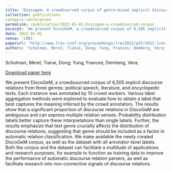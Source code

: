 ```yaml
---
title: "Discogem: A crowdsourced corpus of genre-mixed implicit discourse relations"
collection: publications
category:conferences
permalink: /publication/2022-01-01-Discogem-a-crowdsourced-corpus
excerpt: 'We present DiscoGeM, a crowdsourced corpus of 6,505 implicit discourse relations from three genres: political speech, literature, and encyclopedic texts. Each instance was annotated by 10 crowd workers. Various label aggregation methods were explored to evaluate how to obtain a label that best captures the meaning inferred by the crowd annotators. The results show that a significant proportion of discourse relations in DiscoGeM are ambiguous and can express multiple relation senses. Probability distribution labels better capture these interpretations than single labels. Further, the results emphasize that text genre crucially affects the distribution of discourse relations, suggesting that genre should be included as a factor in automatic relation classification. We make available the newly created DiscoGeM corpus, as well as the dataset with all annotator-level labels. Both the corpus and the dataset can facilitate a multitude of applications and research purposes, for example to function as training data to improve the performance of automatic discourse relation parsers, as well as facilitate research into non-connective signals of discourse relations.'
date: 2022-01-01
venue: 'LREC'
paperurl: 'http://www.lrec-conf.org/proceedings/lrec2022/pdf/2022.lrec-1.351.pdf'
authors: 'Scholman, Merel; Tianai, Dong; Yung, Frances; Demberg, Vera; '
---
```

Scholman, Merel; Tianai, Dong; Yung, Frances; Demberg, Vera; 

<a href='http://www.lrec-conf.org/proceedings/lrec2022/pdf/2022.lrec-1.351.pdf'>Download paper here</a>

We present DiscoGeM, a crowdsourced corpus of 6,505 implicit discourse relations from three genres: political speech, literature, and encyclopedic texts. Each instance was annotated by 10 crowd workers. Various label aggregation methods were explored to evaluate how to obtain a label that best captures the meaning inferred by the crowd annotators. The results show that a significant proportion of discourse relations in DiscoGeM are ambiguous and can express multiple relation senses. Probability distribution labels better capture these interpretations than single labels. Further, the results emphasize that text genre crucially affects the distribution of discourse relations, suggesting that genre should be included as a factor in automatic relation classification. We make available the newly created DiscoGeM corpus, as well as the dataset with all annotator-level labels. Both the corpus and the dataset can facilitate a multitude of applications and research purposes, for example to function as training data to improve the performance of automatic discourse relation parsers, as well as facilitate research into non-connective signals of discourse relations.
